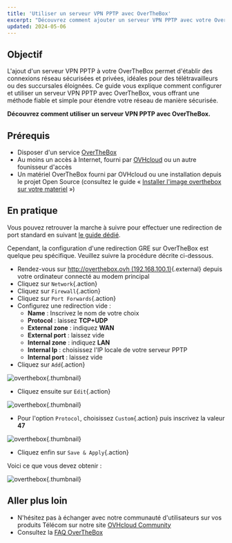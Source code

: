 ```yaml
---
title: 'Utiliser un serveur VPN PPTP avec OverTheBox'
excerpt: "Découvrez comment ajouter un serveur VPN PPTP avec votre OverTheBox pour protéger et configurer vos connexions"
updated: 2024-05-06
---
```


## Objectif

L'ajout d'un serveur VPN PPTP à votre OverTheBox permet d'établir des connexions réseau sécurisées et privées, idéales pour des télétravailleurs ou des succursales éloignées. Ce guide vous explique comment configurer et utiliser un serveur VPN PPTP avec OverTheBox, vous offrant une méthode fiable et simple pour étendre votre réseau de manière sécurisée.

**Découvrez comment utiliser un serveur VPN PPTP avec OverTheBox.**

## Prérequis

- Disposer d'un service [OverTheBox](https://www.ovhtelecom.fr/overthebox/)
- Au moins un accès à Internet, fourni par [OVHcloud](https://www.ovhtelecom.fr/offre-internet/) ou un autre founisseur d'accès
- Un matériel OverTheBox fourni par OVHcloud ou une installation depuis le projet Open Source (consultez le guide « [Installer l'image overthebox sur votre materiel](/pages/web_cloud/internet/overthebox/advanced_installer_limage_overthebox_sur_votre_materiel) »)

## En pratique

Vous pouvez retrouver la marche à suivre pour effectuer une redirection de port standard en suivant [le guide dédié](/pages/web_cloud/internet/overthebox/middle_redirection_de_port).

Cependant, la configuration d'une redirection GRE sur OverTheBox est quelque peu spécifique. Veuillez suivre la procédure décrite ci-dessous.

- Rendez-vous sur [http://overthebox.ovh (192.168.100.1)](http://overthebox.ovh){.external} depuis votre ordinateur connecté au modem principal
- Cliquez sur `Network`{.action}
- Cliquez sur `Firewall`{.action}
- Cliquez sur `Port Forwards`{.action}
- Configurez une redirection vide :
    - **Name** : Inscrivez le nom de votre choix
    - **Protocol** : laissez **TCP+UDP**
    - **External zone** : indiquez **WAN**
    - **External port** : laissez vide
    - **Internal zone** : indiquez **LAN**
    - **Internal Ip** : choisissez l'IP locale de votre serveur PPTP
    - **Internal port** : laissez vide
- Cliquez sur `Add`{.action}

![overthebox](images/Forward1.png){.thumbnail}

- Cliquez ensuite sur `Edit`{.action}

![overthebox](images/Forward2.png){.thumbnail}

- Pour l'option `Protocol`, choisissez `Custom`{.action} puis inscrivez la valeur **47**

![overthebox](images/Forward3.png){.thumbnail}

- Cliquez enfin sur `Save & Apply`{.action}

Voici ce que vous devez obtenir :

![overthebox](images/Forward4.png){.thumbnail}

## Aller plus loin

- N'hésitez pas à échanger avec notre communauté d'utilisateurs sur vos produits Télécom sur notre site [OVHcloud Community](https://community.ovh.com/c/telecom)
- Consultez la [FAQ OverTheBox](/pages/web_cloud/internet/overthebox/install_faq)